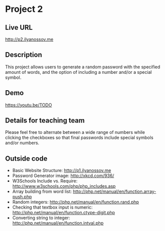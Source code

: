 # Project 2

## Live URL
<http://p2.ilyanossov.me>

## Description
This project allows users to generate a random password with the specified amount of words, and the option of including a number and/or a special symbol.

## Demo
<https://youtu.be/TODO>

## Details for teaching team
Please feel free to alternate between a wide range of numbers while clicking the checkboxes so that final passwords include special symbols and/or numbers.

## Outside code
* Basic Website Structure: http://p1.ilyanossov.me
* Password Generator image: http://xkcd.com/936/
* W3Schools Include vs. Require: http://www.w3schools.com/php/php_includes.asp
* Array building from word list: http://php.net/manual/en/function.array-push.php
* Random integers: http://php.net/manual/en/function.rand.php
* Checking that textbox input is numeric: http://php.net/manual/en/function.ctype-digit.php
* Converting string to integer: http://php.net/manual/en/function.intval.php
